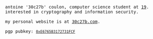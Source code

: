 <samp>
	antoine '30c27b' coulon, computer science student at <a href="https://s19.be/">19</a>.<br>
	interested in cryptography and information security.<br>
	<br>
	my personal website is at <a href="https://30c27b.com/">30c27b.com</a>.<br>
	<br>
	pgp pubkey: <a href="https://30c27b.com/pubkey.asc"><code>0xE6765B3172731FCF</code></a>
</samp>
